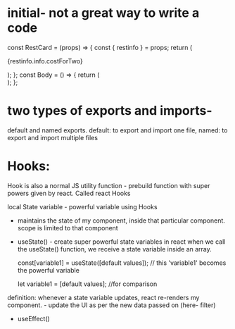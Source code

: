# initial- not a great way to write a code

const RestCard = (props) => {
const { restinfo } = props;
return (

   <div>
      <p>{restinfo.info.costForTwo}</p>
    </div>
  );
};
const Body = () => {
  return (
    <div className="body">
        <RestCard restinfo={restobj[0]} />
        <RestCard restinfo={restobj[1]} />
      </div>
    </div>
  );
};

# two types of exports and imports-

default and named exports.
default: to export and import one file, named: to export and import multiple files

# Hooks:

Hook is also a normal JS utility function - prebuild function with super powers given by react. Called react Hooks

local State variable - powerful variable using Hooks

- maintains the state of my component, inside that particular component. scope is limited to that component
- useState() - create super powerful state variables in react
  when we call the useState() function, we receive a state variable inside an array.

  const[variable1] = useState([default values]);
  // this 'variable1' becomes the powerful variable

  let variable1 = [default values]; //for comparison

definition: whenever a state variable updates, react re-renders my component. - update the UI as per the new data passed on (here- filter)

- useEffect()
